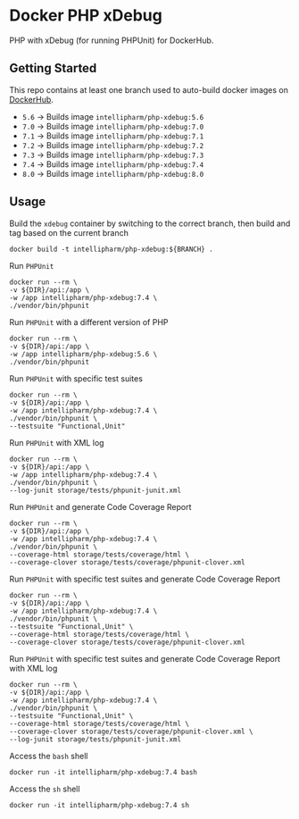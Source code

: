 # Docker PHP xDebug

PHP with xDebug (for running PHPUnit) for DockerHub.

## Getting Started

This repo contains at least one branch used to auto-build docker images on [DockerHub](https://hub.docker.com/r/intellipharm/php-composer).

* `5.6` -> Builds image `intellipharm/php-xdebug:5.6`
* `7.0` -> Builds image `intellipharm/php-xdebug:7.0`
* `7.1` -> Builds image `intellipharm/php-xdebug:7.1`
* `7.2` -> Builds image `intellipharm/php-xdebug:7.2`
* `7.3` -> Builds image `intellipharm/php-xdebug:7.3`
* `7.4` -> Builds image `intellipharm/php-xdebug:7.4`
* `8.0` -> Builds image `intellipharm/php-xdebug:8.0`

## Usage

Build the `xdebug` container by switching to the correct branch, then build and tag based on the current branch

``` shell
docker build -t intellipharm/php-xdebug:${BRANCH} .
```

Run `PHPUnit`

``` shell
docker run --rm \
-v ${DIR}/api:/app \
-w /app intellipharm/php-xdebug:7.4 \
./vendor/bin/phpunit
```

Run `PHPUnit` with a different version of PHP

``` shell
docker run --rm \
-v ${DIR}/api:/app \
-w /app intellipharm/php-xdebug:5.6 \
./vendor/bin/phpunit
```

Run `PHPUnit` with specific test suites

``` shell
docker run --rm \
-v ${DIR}/api:/app \
-w /app intellipharm/php-xdebug:7.4 \
./vendor/bin/phpunit \
--testsuite "Functional,Unit"
```

Run `PHPUnit` with XML log

``` shell
docker run --rm \
-v ${DIR}/api:/app \
-w /app intellipharm/php-xdebug:7.4 \
./vendor/bin/phpunit \
--log-junit storage/tests/phpunit-junit.xml
```

Run `PHPUnit` and generate Code Coverage Report

``` shell
docker run --rm \
-v ${DIR}/api:/app \
-w /app intellipharm/php-xdebug:7.4 \
./vendor/bin/phpunit \
--coverage-html storage/tests/coverage/html \
--coverage-clover storage/tests/coverage/phpunit-clover.xml
```

Run `PHPUnit` with specific test suites and generate Code Coverage Report

``` shell
docker run --rm \
-v ${DIR}/api:/app \
-w /app intellipharm/php-xdebug:7.4 \
./vendor/bin/phpunit \
--testsuite "Functional,Unit" \
--coverage-html storage/tests/coverage/html \
--coverage-clover storage/tests/coverage/phpunit-clover.xml
```

Run `PHPUnit` with specific test suites and generate Code Coverage Report with XML log

``` shell
docker run --rm \
-v ${DIR}/api:/app \
-w /app intellipharm/php-xdebug:7.4 \
./vendor/bin/phpunit \
--testsuite "Functional,Unit" \
--coverage-html storage/tests/coverage/html \
--coverage-clover storage/tests/coverage/phpunit-clover.xml \
--log-junit storage/tests/phpunit-junit.xml
```

Access the `bash` shell

``` shell
docker run -it intellipharm/php-xdebug:7.4 bash
```

Access the `sh` shell

``` shell
docker run -it intellipharm/php-xdebug:7.4 sh
```
